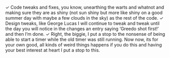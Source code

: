 ✓ Code tweaks and fixes, you know, unearthing the warts and whatnot and making sure they are as shiny (not sun shiny but more like shiny on a good summer day with maybe a few clouds in the sky) as the rest of the code.
✓ Design tweaks, like George Lucas I will continue to tweak and tweak until the day you will notice in the changes an entry saying ‘Greedo shot first!’ and then I’m done.
✓ Right, the biggie, I put a stop to the nonsense of being able to start a timer while the old timer was still running. Now now, its for your own good, all kinds of weird things happens if you do this and having your best interest at heart I put a stop to this.